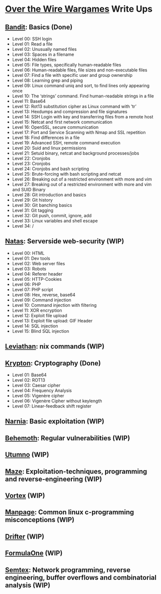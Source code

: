 # [Over the Wire Wargames](https://overthewire.org/wargames/) Write Ups

## [Bandit](https://overthewire.org/wargames/bandit/): Basics (Done)

- Level 00: SSH login
- Level 01: Read a file
- Level 02: Unusually named files
- Level 03: Spaces in a filename
- Level 04: Hidden files
- Level 05: File types, specifically human-readable files
- Level 06: Human-readable files, file sizes and non-executable files
- Level 07: Find a file with specific user and group ownership
- Level 08: Learning grep and piping
- Level 09: Linux command uniq and sort, to find lines only appearing once
- Level 10: The ‘strings’ command. Find human-readable strings in a file
- Level 11: Base64
- Level 12: Rot13 substitution cipher as Linux command with ’tr’
- Level 13: Hexdumps and compression and file signatures
- Level 14: SSH Login with key and transferring files from a remote host
- Level 15: Netcat and first network communication
- Level 16: OpenSSL, secure communication
- Level 17: Port and Service Scanning with Nmap and SSL repetition
- Level 18: Find differences in a file
- Level 19: Advanced SSH, remote command execution
- Level 20: Suid and linux permissions
- Level 21: Setuid binary, netcat and background processes/jobs
- Level 22: Cronjobs
- Level 23: Cronjobs
- Level 24: Cronjobs and bash scripting
- Level 25: Brute-forcing with bash scripting and netcat
- Level 26: Breaking out of a restricted environment with more and vim
- Level 27: Breaking out of a restricted environment with more and vim and SUID Binary
- Level 28: Git introduction and basics
- Level 29: Git history
- Level 30: Git banching basics
- Level 31: Git tagging
- Level 32: Git push, commit, ignore, add
- Level 33: Linux variables and shell escape
- Level 34: /

## [Natas](https://overthewire.org/wargames/natas/): Serverside web-security (WIP)

- Level 00: HTML
- Level 01: Dev tools
- Level 02: Web server files
- Level 03: Robots
- Level 04: Referer header
- Level 05: HTTP-Cookies
- Level 06: PHP
- Level 07: PHP script
- Level 08: Hex, reverse, base64
- Level 09: Command injection
- Level 10: Command injection with filtering
- Level 11: XOR encryption
- Level 12: Exploit file upload
- Level 13: Exploit file upload: GIF Header
- Level 14: SQL injection
- Level 15: Blind SQL injection

## [Leviathan](https://overthewire.org/wargames/leviathan/): nix commands (WIP)

## [Krypton](https://overthewire.org/wargames/krypton/): Cryptography (Done)

- Level 01: Base64
- Level 02: ROT13
- Level 03: Caesar cipher
- Level 04: Frequency Analysis
- Level 05: Vigenère cipher
- Level 06: Vigenère Cipher without keylength
- Level 07: Linear-feedback shift register

## [Narnia](https://overthewire.org/wargames/narnia/): Basic exploitation (WIP)

## [Behemoth](https://overthewire.org/wargames/behemoth/): Regular vulnerabilities (WIP)

## [Utumno](https://overthewire.org/wargames/utumno/) (WIP)

## [Maze](https://overthewire.org/wargames/maze/): Exploitation-techniques, programming and reverse-engineering (WIP)

## [Vortex](https://overthewire.org/wargames/vortex/) (WIP)

## [Manpage](https://overthewire.org/wargames/manpage/): Common linux c-programming misconceptions (WIP)

## [Drifter](https://overthewire.org/wargames/drifter/) (WIP)

## [FormulaOne](https://overthewire.org/wargames/formulaone/) (WIP)

## [Semtex](https://overthewire.org/wargames/semtex/): Network programming, reverse engineering, buffer overflows and combinatorial analysis (WIP)

